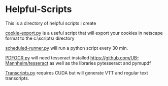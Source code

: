 # Helpful-Scripts

This is a directory of helpful scripts i create

[cookie-export.py](https://github.com/biffthundermuffin/Helpful-Scripts/blob/main/cookie-export.py) is a useful script that will export your cookies in netscape format to the c:\scripts\ directory

[scheduled-runner.py](https://github.com/biffthundermuffin/Helpful-Scripts/blob/main/scheduled-runner.py) will run a python script every 30 min.

[PDFOCR.py](https://github.com/biffthundermuffin/Helpful-Scripts/blob/main/pdfocr.py) will need tesseract installed https://github.com/UB-Mannheim/tesseract  as well as the libraries pytesseract and pymupdf

[Transcripts.py](https://github.com/biffthundermuffin/Helpful-Scripts/blob/main/Transcripts.py) requires CUDA but will generate VTT and regular text transcripts.
